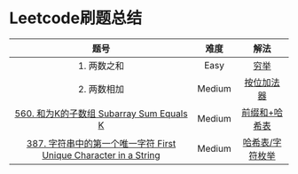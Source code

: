 # Leetcode刷题总结

|题号|难度|解法|
|:-:|:-:|:-:|
|1. 两数之和|Easy|[穷举](https://github.com/AnthonyXM/Leetcode/blob/master/Solutions/1.%20%E4%B8%A4%E6%95%B0%E4%B9%8B%E5%92%8C/solution.c)|
|2. 两数相加|Medium|[按位加法器](https://github.com/AnthonyXM/Leetcode/blob/master/Solutions/2.%20%E4%B8%A4%E6%95%B0%E7%9B%B8%E5%8A%A0/solution.cpp)|
|[560. 和为K的子数组 Subarray Sum Equals K](https://leetcode-cn.com/problems/subarray-sum-equals-k/)|Medium|[前缀和+哈希表](https://github.com/AnthonyXM/Leetcode/blob/master/Solutions/solution0560.py)|
|[387. 字符串中的第一个唯一字符 First Unique Character in a String](https://leetcode-cn.com/problems/first-unique-character-in-a-string/)|Medium|[哈希表/字符枚举](https://github.com/AnthonyXM/Leetcode/blob/master/Solutions/solution00387.py)|